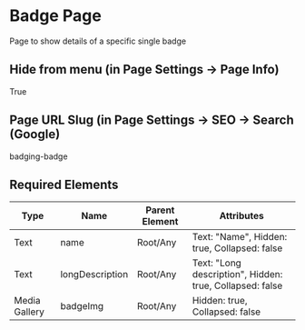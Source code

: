 # Badge Page
Page to show details of a specific single badge

## Hide from menu (in Page Settings -> Page Info)
True

## Page URL Slug (in Page Settings -> SEO -> Search (Google)
badging-badge

## Required Elements
| Type                 | Name                   | Parent Element    | Attributes                                        |
|----------------------|------------------------|-------------------|--------------------------------|
| Text                 | name                   | Root/Any          | Text: "Name", Hidden: true, Collapsed: false |
| Text                 | longDescription        | Root/Any          | Text: "Long description", Hidden: true, Collapsed: false |
| Media Gallery        | badgeImg               | Root/Any          | Hidden: true, Collapsed: false |
